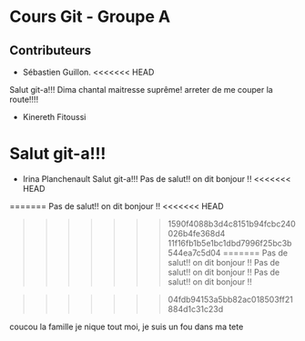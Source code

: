 # Cours Git - Groupe A

## Contributeurs

* Sébastien Guillon.
<<<<<<< HEAD


Salut git-a!!! Dima
chantal maitresse suprême!
arreter de me couper la route!!!!


* Kinereth Fitoussi

Salut git-a!!!
=======

* Irina Planchenault
Salut git-a!!! 
Pas de salut!! on dit bonjour !!
<<<<<<< HEAD

=======
Pas de salut!! on dit bonjour !!
<<<<<<< HEAD

>>>>>>> 1590f4088b3d4c8151b94fcbc240026b4fe368d4
>>>>>>> 11f16fb1b5e1bc1dbd7996f25bc3b544ea7c5d04
=======
Pas de salut!! on dit bonjour !!
Pas de salut!! on dit bonjour !!
Pas de salut!! on dit bonjour !!



>>>>>>> 04fdb94153a5bb82ac018503ff21884d1c31c23d

coucou la famille je nique tout moi, je suis un fou dans ma tete